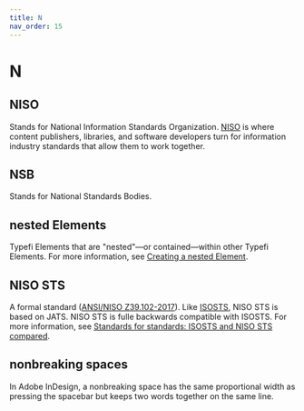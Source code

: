 ```yaml
---
title: N
nav_order: 15
---
```


# N

## NISO
Stands for National Information Standards Organization. [NISO](http://www.niso.org/) is where content publishers, libraries, and software developers turn for information industry standards that allow them to work together. 

## NSB
Stands for National Standards Bodies.

## nested Elements
Typefi Elements that are "nested"—or contained—within other Typefi Elements. For more information, see [Creating a nested Element](https://help.typefi.com/hc/en-us/articles/360002162496).

## NISO STS
A formal standard ([ANSI/NISO Z39.102-2017](http://www.niso.org/publications/ansiniso-z39102-2017-sts-standards-tag-suite)). Like [ISOSTS](/i.html#isosts), NISO STS is based on JATS. NISO STS is fulle backwards compatible with ISOSTS. For more information, see [Standards for standards: ISOSTS and NISO STS compared](https://www.inera.com/blog/standards-for-standards-isosts-nisosts-compared/).

## nonbreaking spaces
In Adobe InDesign, a nonbreaking space has the same proportional width as pressing the spacebar but keeps two words together on the same line.
